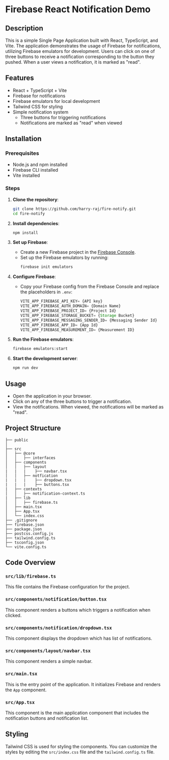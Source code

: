 # Firebase React Notification Demo

## Description

This is a simple Single Page Application built with React, TypeScript, and Vite. The application demonstrates the usage of Firebase for notifications, utilizing Firebase emulators for development. Users can click on one of three buttons to receive a notification corresponding to the button they pushed. When a user views a notification, it is marked as "read".

## Features

- React + TypeScript + Vite
- Firebase for notifications
- Firebase emulators for local development
- Tailwind CSS for styling
- Simple notification system
  - Three buttons for triggering notifications
  - Notifications are marked as "read" when viewed

## Installation

### Prerequisites

- Node.js and npm installed
- Firebase CLI installed
- Vite installed

### Steps

1. **Clone the repository**:
    ```bash
    git clone https://github.com/harry-raj/fire-notify.git
    cd fire-notify
    ```

2. **Install dependencies**:
    ```bash
    npm install
    ```

3. **Set up Firebase**:
    - Create a new Firebase project in the [Firebase Console](https://console.firebase.google.com/).
    - Set up the Firebase emulators by running:
      ```bash
      firebase init emulators
      ```

4. **Configure Firebase**:
    - Copy your Firebase config from the Firebase Console and replace the placeholders in `.env`:
      ```typescript
      VITE_APP_FIREBASE_API_KEY= {API key}
      VITE_APP_FIREBASE_AUTH_DOMAIN= {Domain Name}
      VITE_APP_FIREBASE_PROJECT_ID= {Project Id}
      VITE_APP_FIREBASE_STORAGE_BUCKET= {Storage Bucket}
      VITE_APP_FIREBASE_MESSAGING_SENDER_ID= {Messaging Sender Id}
      VITE_APP_FIREBASE_APP_ID= {App Id}
      VITE_APP_FIREBASE_MEASUREMENT_ID= {Measurement ID}
      ```

5. **Run the Firebase emulators**:
    ```bash
    firebase emulators:start
    ```

6. **Start the development server**:
    ```bash
    npm run dev
    ```

## Usage

- Open the application in your browser.
- Click on any of the three buttons to trigger a notification.
- View the notifications. When viewed, the notifications will be marked as "read".

## Project Structure

```
├── public
│  
├── src
│   ├── @core
│   │   ├── interfaces
│   ├── components
│   │   ├── layout
|   |   |    ├── navbar.tsx
│   │   ├── notfication
|   |   |    ├── dropdown.tsx
|   |   |    ├── buttons.tsx
|   ├── contexts
│   │   ├── notification-context.ts
|   ├── lib
│   │   ├── firebase.ts
│   ├── main.tsx
│   ├── App.tsx
│   └── index.css
├── .gitignore
├── firebase.json
├── package.json
├── postcss.config.js
├── tailwind.config.ts
├── tsconfig.json
└── vite.config.ts
```

## Code Overview

### `src/lib/firebase.ts`

This file contains the Firebase configuration for the project.

### `src/components/notification/button.tsx`

This component renders a buttons which triggers a notification when clicked.

### `src/components/notification/dropdown.tsx`

This component displays the dropdown which has list of notifications.

### `src/components/layout/navbar.tsx`

This component renders a simple navbar.

### `src/main.tsx`

This is the entry point of the application. It initializes Firebase and renders the `App` component.

### `src/App.tsx`

This component is the main application component that includes the notification buttons and notification list.

## Styling

Tailwind CSS is used for styling the components. You can customize the styles by editing the `src/index.css` file and the `tailwind.config.ts` file.